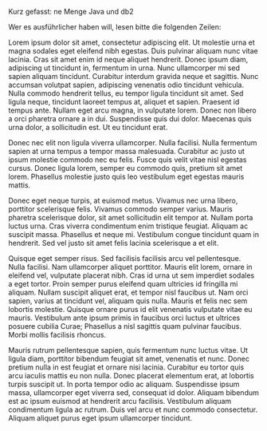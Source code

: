 Kurz gefasst: ne Menge Java und db2


Wer es ausführlicher haben will, lesen bitte die folgenden Zeilen:

Lorem ipsum dolor sit amet, consectetur adipiscing elit. Ut molestie urna et magna sodales eget eleifend nibh egestas. Duis pulvinar aliquam nunc vitae lacinia. Cras sit amet enim id neque aliquet hendrerit. Donec ipsum diam, adipiscing ut tincidunt in, fermentum in urna. Nunc ullamcorper mi sed sapien aliquam tincidunt. Curabitur interdum gravida neque et sagittis. Nunc accumsan volutpat sapien, adipiscing venenatis odio tincidunt vehicula. Nulla commodo hendrerit tellus, eu tempor ligula tincidunt sit amet. Sed ligula neque, tincidunt laoreet tempus at, aliquet et sapien. Praesent id tempus ante. Nullam eget arcu magna, in vulputate lorem. Donec non libero a orci pharetra ornare a in dui. Suspendisse quis dui dolor. Maecenas quis urna dolor, a sollicitudin est. Ut eu tincidunt erat.

Donec nec elit non ligula viverra ullamcorper. Nulla facilisi. Nulla fermentum sapien at urna tempus a tempor massa malesuada. Curabitur ac justo ut ipsum molestie commodo nec eu felis. Fusce quis velit vitae nisl egestas cursus. Donec ligula lorem, semper eu commodo quis, pretium sit amet lorem. Phasellus molestie justo quis leo vestibulum eget egestas mauris mattis.

Donec eget neque turpis, at euismod metus. Vivamus nec urna libero, porttitor scelerisque felis. Vivamus commodo semper varius. Mauris pharetra scelerisque dolor, sit amet sollicitudin elit tempor at. Nullam porta luctus urna. Cras viverra condimentum enim tristique feugiat. Aliquam ac suscipit massa. Phasellus et neque mi. Vestibulum congue tincidunt quam in hendrerit. Sed vel justo sit amet felis lacinia scelerisque a et elit.

Quisque eget semper risus. Sed facilisis facilisis arcu vel pellentesque. Nulla facilisi. Nam ullamcorper aliquet porttitor. Mauris elit lorem, ornare in eleifend vel, vulputate placerat nibh. Cras id urna ut sem imperdiet sodales a eget tortor. Proin semper purus eleifend quam ultricies id fringilla mi aliquam. Nullam suscipit aliquet erat, et tempor nisl faucibus ut. Nam orci sapien, varius at tincidunt vel, aliquam quis nulla. Mauris et felis nec sem lobortis molestie. Quisque ornare purus id elit venenatis vulputate vitae eu mauris. Vestibulum ante ipsum primis in faucibus orci luctus et ultrices posuere cubilia Curae; Phasellus a nisl sagittis quam pulvinar faucibus. Morbi mollis facilisis rhoncus.

Mauris rutrum pellentesque sapien, quis fermentum nunc luctus vitae. Ut ligula diam, porttitor bibendum feugiat sit amet, venenatis et nunc. Donec pretium nulla in est feugiat et ornare nisi lacinia. Curabitur eu tortor quis arcu iaculis mattis eu non nulla. Donec placerat elementum erat, at lobortis turpis suscipit ut. In porta tempor odio ac aliquam. Suspendisse ipsum massa, ullamcorper eget viverra sed, consequat id dolor. Aliquam bibendum est ac ipsum euismod at hendrerit arcu facilisis. Vestibulum aliquam condimentum ligula ac rutrum. Duis vel arcu et nunc commodo consectetur. Aliquam aliquet purus eget ipsum ullamcorper tincidunt. 
